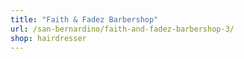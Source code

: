 ```yaml
---
title: "Faith & Fadez Barbershop"
url: /san-bernardino/faith-and-fadez-barbershop-3/
shop: hairdresser
---
```

